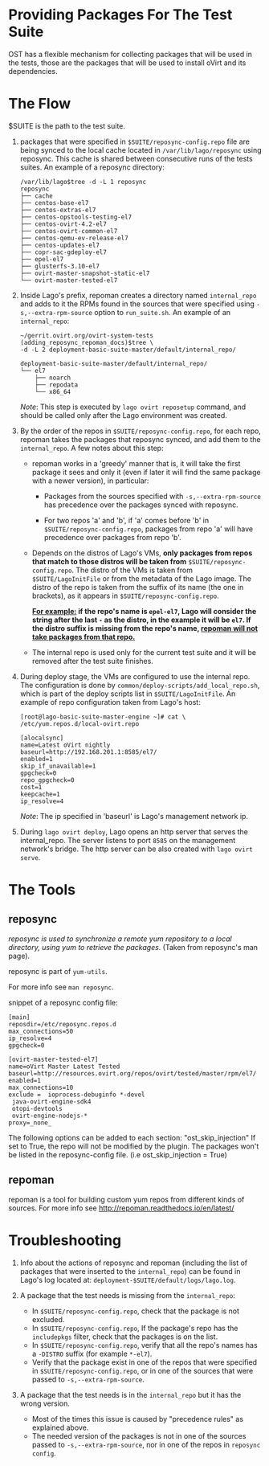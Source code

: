 Providing Packages For The Test Suite
=======================================

OST has a flexible mechanism for collecting packages that will be used in the
tests, those are the packages that will be used to install oVirt and its
dependencies.

The Flow
==========

$SUITE is the path to the test suite.

1. packages that were specified in `$SUITE/reposync-config.repo` file are being
synced to the local cache located in `/var/lib/lago/reposync` using reposync.
This cache is shared between consecutive runs of the tests suites.
An example of a reposync directory:

    ```
    /var/lib/lago$tree -d -L 1 reposync
    reposync
    ├── cache
    ├── centos-base-el7
    ├── centos-extras-el7
    ├── centos-opstools-testing-el7
    ├── centos-ovirt-4.2-el7
    ├── centos-ovirt-common-el7
    ├── centos-qemu-ev-release-el7
    ├── centos-updates-el7
    ├── copr-sac-gdeploy-el7
    ├── epel-el7
    ├── glusterfs-3.10-el7
    ├── ovirt-master-snapshot-static-el7
    └── ovirt-master-tested-el7
    ```

2. Inside Lago's prefix, repoman creates a directory named `internal_repo` and
adds to it the RPMs found in the sources that were specified using
`-s,--extra-rpm-source` option to `run_suite.sh`. An example of an
`internal_repo`:

    ```
    ~/gerrit.ovirt.org/ovirt-system-tests (adding_reposync_repoman_docs)$tree \
    -d -L 2 deployment-basic-suite-master/default/internal_repo/

    deployment-basic-suite-master/default/internal_repo/
    └── el7
        ├── noarch
        ├── repodata
        └── x86_64

    ```

    *Note*: This step is executed by `lago ovirt reposetup` command, and should
    be called only after the Lago environment was created.

3. By the order of the repos in `$SUITE/reposync-config.repo`, for each repo,
repoman takes the packages that reposync synced, and add them to the
`internal_repo`. A few notes about this step:

    * repoman works in a 'greedy' manner that is, it will take the first
    package it sees and only it (even if later it will find the same package
    with a newer version), in particular:

        * Packages from the sources specified with `-s,--extra-rpm-source` has
          precedence over the packages synced with reposync.

        * For two repos 'a' and 'b', if 'a' comes before 'b' in
          `$SUITE/reposync-config.repo`, packages from repo 'a' will have
          precedence over packages from repo 'b'.

    * Depends on the distros of Lago's VMs, <b>only
      packages from repos that match to those distros will be taken from</b>
      `$SUITE/reposync-config.repo`. The distro of the VMs is taken from
      `$SUITE/LagoInitFile` or from the metadata of the Lago image. The distro
      of the repo is taken from the suffix of its name (the one in brackets),
      as it appears in `$SUITE/reposync-config.repo`.

        <b><u>For example:</u>
        if the repo's name is `epel-el7`, Lago will consider the string after
        the last `-` as the distro, in the example it will be `el7`.
        If the distro suffix is missing from the repo's name, <u>repoman will
        not take packages from that repo.</u>
        </b>

    * The internal repo is used only for the current test suite and it will be
      removed after the test suite finishes.

4. During deploy stage, the VMs are configured to use the internal repo. The
configuration is done by `common/deploy-scripts/add_local_repo.sh`, which is
part of the deploy scripts list in `$SUITE/LagoInitFile`. An example of repo
configuration taken from Lago's host:

    ```
    [root@lago-basic-suite-master-engine ~]# cat \
    /etc/yum.repos.d/local-ovirt.repo

    [alocalsync]
    name=Latest oVirt nightly
    baseurl=http://192.168.201.1:8585/el7/
    enabled=1
    skip_if_unavailable=1
    gpgcheck=0
    repo_gpgcheck=0
    cost=1
    keepcache=1
    ip_resolve=4
    ```

      *Note*: The ip specified in 'baseurl' is Lago's management network ip.

5. During `lago ovirt deploy`, Lago opens an http server that serves the
internal_repo. The server listens to port `8585` on the management network's
bridge. The http server can be also created with `lago ovirt serve`.

The Tools
==========

reposync
---------
<i>reposync is used to synchronize a remote yum repository to a local
directory, using yum to retrieve the packages</i>. (Taken from reposync's man
page).

reposync is part of `yum-utils`.

For more info see `man reposync`.

snippet of a reposync config file:

```
[main]
reposdir=/etc/reposync.repos.d
max_connections=50
ip_resolve=4
gpgcheck=0

[ovirt-master-tested-el7]
name=oVirt Master Latest Tested
baseurl=http://resources.ovirt.org/repos/ovirt/tested/master/rpm/el7/
enabled=1
max_connections=10
exclude =  ioprocess-debuginfo *-devel
 java-ovirt-engine-sdk4
 otopi-devtools
 ovirt-engine-nodejs-*
proxy=_none_
```

The following options can be added to each section:
"ost_skip_injection"
If set to True, the repo will not be modified by the plugin.
The packages won't be listed in the reposync-config file.
(i.e ost_skip_injection = True)

repoman
--------
repoman is a tool for building custom yum repos from different kinds of
sources.
For more info see  http://repoman.readthedocs.io/en/latest/


Troubleshooting
=================

1. Info about the actions of reposync and repoman (including the list of
packages that were inserted to the `internal_repo`) can be found in Lago's log
located at:
`deployment-$SUITE/default/logs/lago.log`.

2. A package that the test needs is missing from the `internal_repo`:
    * In `$SUITE/reposync-config.repo`, check that the package is not excluded.
    * In `$SUITE/reposync-config.repo`, If the package's repo has the
      `includepkgs` filter, check that the packages is on the list.
    * In `$SUITE/reposync-config.repo`, verify that all the repo's names has a
      `-DISTRO` suffix (for example `*-el7`).
    * Verify that the package exist in one of the repos that were specified in
      `$SUITE/reposync-config.repo`, or in one of the sources that were passed
      to `-s,--extra-rpm-source`.

3. A package that the test needs is in the `internal_repo` but it has the wrong
   version.
    * Most of the times this issue is caused by "precedence rules" as explained
      above.
    * The needed version of the packages is not in one of the sources passed to
      `-s,--extra-rpm-source`, nor in one of the repos in `reposync config`.
